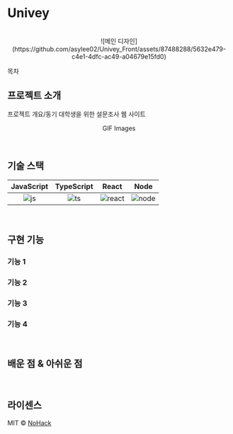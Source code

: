 # Univey

<p align="center">
  <br>
  ![메인 디자인](https://github.com/asylee02/Univey_Front/assets/87488288/5632e479-c4e1-4dfc-ac49-a04679e15fd0)
  <br>
</p>

목차

## 프로젝트 소개

<p align="justify">
프로젝트 개요/동기
  대학생을 위한 설문조사 웹 사이트
</p>

<p align="center">
GIF Images
</p>

<br>

## 기술 스택

| JavaScript | TypeScript |  React   |  Node   |
| :--------: | :--------: | :------: | :-----: |
|   ![js]    |   ![ts]    | ![react] | ![node] |

<br>

## 구현 기능

### 기능 1

### 기능 2

### 기능 3

### 기능 4

<br>

## 배운 점 & 아쉬운 점

<p align="justify">

</p>

<br>

## 라이센스

MIT &copy; [NoHack](mailto:lbjp114@gmail.com)

<!-- Stack Icon Refernces -->

[js]: /images/stack/javascript.svg
[ts]: /images/stack/typescript.svg
[react]: /images/stack/react.svg
[node]: /images/stack/node.svg
